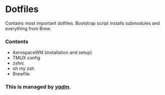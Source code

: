 # Dotfiles
Contains most important dotfiles. 
Bootstrap script installs submodules and everything from Brew.

### Contents
- AerospaceWM (installation and setup)
- TMUX config
- zshrc
- oh my zsh
- Brewfile

### This is managed by [_yadm_](https://yadm.io/docs/overview).
